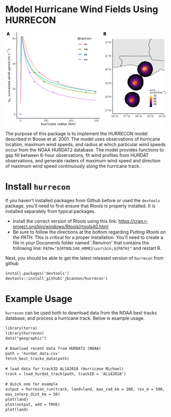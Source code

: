 # Model Hurricane Wind Fields Using HURRECON

<img src=img/michael_al142018.PNG width=800 align=center><br>

The purpose of this package is to implement the HURRECON model described in Boose et al. 2001. The model uses observations of hurricane location, maximum wind speeds, and radius at which particular wind speeds occur from the NOAA HURDAT2 database. The model provides functions to gap fill between 6-hour observations, fit wind profiles from HURDAT observations, and generate rasters of maximum wind speed and direction of maximum wind speed continuously along the hurricane track. 

# Install `hurrecon`

If you haven't installed packages from Github before or used the `devtools` package, you'll need to first ensure that Rtools is properly installed. It is installed separately from typical packages.

* Install the correct version of Rtools using this link: https://cran.r-project.org/bin/windows/Rtools/rtools40.html
* Be sure to follow the directions at the bottom regarding *Putting Rtools on the PATH*. This is critical for a proper installation. You'll need to create a file in your Documents folder named '.Renviron' that contains the following line: `PATH="${RTOOLS40_HOME}\usr\bin;${PATH}"` and restart R.

Next, you should be able to get the latest released version of `hurrecon` from github

```
install.packages('devtools')
devtools::install_github('jbcannon/hurrecon')
```
# Example Usage

`hurrecon` can be used both to download data from the NOAA best tracks database, and process a hurricane track. Below is example usage.

```
library(terra)
library(hurrecon)
data("geographic")

# Download recent data from HURDAT2 (NOAA)
path = 'hurdat_data.csv'
fetch_best_tracks_data(path)

# load data for trackID AL142018 (Hurricane Michael)
track = load_hurdat_track(path, trackID = 'AL142018')
 
# Quick one for example
output = hurrecon_run(track, land=land, max_rad_km = 100, res_m = 500, max_interp_dist_km = 50)
plot(land)
plot(output, add = TRUE)
plot(land)
```
